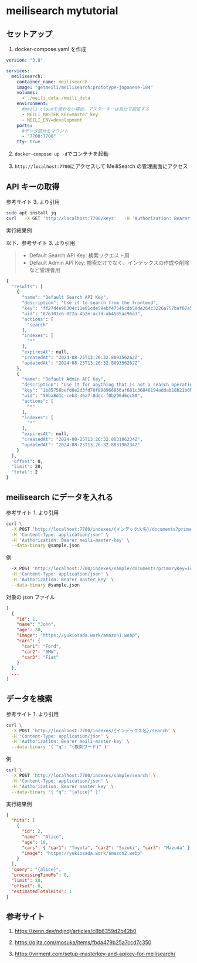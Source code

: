 # meilisearch mytutorial

## セットアップ

1. docker-compose.yaml を作成

```yaml
version: "3.8"

services:
  meilisearch:
    container_name: meilisearch
    image: "getmeili/meilisearch:prototype-japanese-184"
    volumes:
      - ./meili_data:/meili_data
    environment:
      #meili cloudを使わない場合、マスターキーは自分で設定する
      - MEILI_MASTER_KEY=master_key
      - MEILI_ENV=development
    ports:
      #データ部分をマウント
      - "7700:7700"
    tty: true
```

2. `docker-compose up -d`でコンテナを起動

3. `http://localhost:7700`にアクセスして MeiliSearch の管理画面にアクセス

## API キーの取得

参考サイト 3. より引用

```sh
sudo apt install jq
curl   -X GET 'http://localhost:7700/keys'   -H 'Authorization: Bearer KSjeon19dn3Ls93nFNl349FNS93nkljasIk39fnsa' | jq
```

実行結果例

以下、参考サイト 3. より引用

> - Default Search API Key: 検索リクエスト用
> - Default Admin API Key: 検索だけでなく、インデックスの作成や削除など管理者用

```sh
{
  "results": [
    {
      "name": "Default Search API Key",
      "description": "Use it to search from the frontend",
      "key": "ff27d4e90304c11e01cde59ebf47546cdb58de264c3226a757baf07a5f1c03",
      "uid": "876301c6-022a-4b2e-ac7d-ab4585ac96a3",
      "actions": [
        "search"
      ],
      "indexes": [
        "*"
      ],
      "expiresAt": null,
      "createdAt": "2024-08-25T13:26:32.809356262Z",
      "updatedAt": "2024-08-25T13:26:32.809356262Z"
    },
    {
      "name": "Default Admin API Key",
      "description": "Use it for anything that is not a search operation. Caution! Do not expose it on a public frontend",
      "key": "1b85758befd0e2d3fd70f898966856af681c36848194addab18b21b6b180d34c",
      "uid": "50ba8d1c-ceb3-46a7-8dec-f0b296d6cc80",
      "actions": [
        "*"
      ],
      "indexes": [
        "*"
      ],
      "expiresAt": null,
      "createdAt": "2024-08-25T13:26:32.803196234Z",
      "updatedAt": "2024-08-25T13:26:32.803196234Z"
    }
  ],
  "offset": 0,
  "limit": 20,
  "total": 2
}
```

## meilisearch にデータを入れる

参考サイト 1. より引用

```sh
curl \
  -X POST 'http://localhost:7700/indexes/{インデックス名}/documents?primaryKey={任意のキー}' \
  -H 'Content-Type: application/json' \
  -H 'Authorization: Bearer meili-master-key' \
  --data-binary @sample.json
```

例

```sh
  -X POST 'http://localhost:7700/indexes/sample/documents?primaryKey=id' \
  -H 'Content-Type: application/json' \
  -H 'Authorization: Bearer master_key' \
  --data-binary @sample.json
```

対象の json ファイル

```json
[
  {
    "id": 1,
    "name": "John",
    "age": 30,
    "image": "https://yukiosada.work/amazon1.webp",
    "cars": {
      "car1": "Ford",
      "car2": "BMW",
      "car3": "Fiat"
    }
  },
  ...
]

```

## データを検索

参考サイト 1. より引用

```sh
curl \
  -X POST 'http://localhost:7700/indexes/{インデックス名}/search' \
  -H 'Content-Type: application/json' \
  -H 'Authorization: Bearer meili-master-key' \
  --data-binary '{ "q": "{検索ワード}" }'
```

例

```sh
curl \
  -X POST 'http://localhost:7700/indexes/sample/search' \
  -H 'Content-Type: application/json' \
  -H 'Authorization: Bearer master_key' \
  --data-binary '{ "q": "{alice}" }'
```

実行結果例

```json
{
  "hits": [
    {
      "id": 2,
      "name": "Alice",
      "age": 10,
      "cars": { "car1": "Toyota", "car2": "Suzuki", "car3": "Mazuda" },
      "image": "https://yukiosada.work/amazon2.webp"
    }
  ],
  "query": "{alice}",
  "processingTimeMs": 0,
  "limit": 20,
  "offset": 0,
  "estimatedTotalHits": 1
}
```

## 参考サイト

1. https://zenn.dev/ndjndj/articles/c8b6359d2b42b0

2. https://qiita.com/mosuka/items/fbda479b25a7ccd7c350

3. https://virment.com/setup-masterkey-and-apikey-for-meilisearch/
